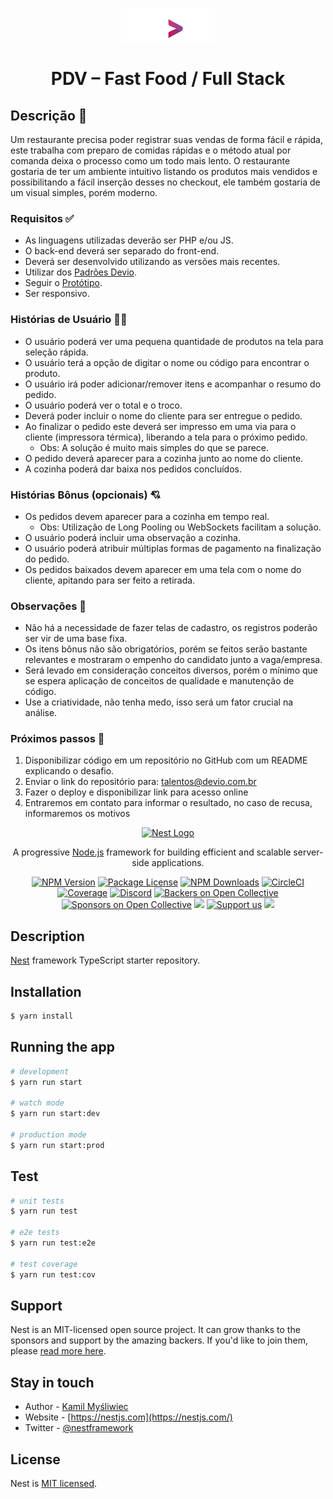 <p align="center">
  <img src="https://github.com/deviobr/code-patterns/blob/main/images/devio.webp?raw=true" />
</p>

<h1 align="center">PDV – Fast Food / Full Stack</h1>

## Descrição 👾

Um restaurante precisa poder registrar suas vendas de forma fácil e rápida, este trabalha com preparo de comidas rápidas e o método atual por comanda deixa o processo como um todo mais lento. O restaurante gostaria de ter um ambiente intuitivo listando os produtos mais vendidos e possibilitando a fácil inserção desses no checkout, ele também gostaria de um visual simples, porém moderno.

### Requisitos ✅

- As linguagens utilizadas deverão ser PHP e/ou JS.
- O back-end deverá ser separado do front-end.
- Deverá ser desenvolvido utilizando as versões mais recentes.
- Utilizar dos [Padrões Devio](https://github.com/deviobr/code-patterns).
- Seguir o [Protótipo](https://xd.adobe.com/view/426c6e77-3eac-40e9-8262-41ef5a325fce-173f/?fullscreen).
- Ser responsivo.

### Histórias de Usuário 🧑‍🍳

- O usuário poderá ver uma pequena quantidade de produtos na tela para seleção rápida.
- O usuário terá a opção de digitar o nome ou código para encontrar o produto.
- O usuário irá poder adicionar/remover itens e acompanhar o resumo do pedido.
- O usuário poderá ver o total e o troco.
- Deverá poder incluir o nome do cliente para ser entregue o pedido.
- Ao finalizar o pedido este deverá ser impresso em uma via para o cliente (impressora térmica), liberando a tela para o próximo pedido.
  - Obs: A solução é muito mais simples do que se parece.
- O pedido deverá aparecer para a cozinha junto ao nome do cliente.
- A cozinha poderá dar baixa nos pedidos concluídos.

### Histórias Bônus (opcionais) 💘

- Os pedidos devem aparecer para a cozinha em tempo real.
  - Obs: Utilização de Long Pooling ou WebSockets facilitam a solução.
- O usuário poderá incluir uma observação a cozinha.
- O usuário poderá atribuir múltiplas formas de pagamento na finalização do pedido.
- Os pedidos baixados devem aparecer em uma tela com o nome do cliente, apitando para ser feito a retirada.

### Observações 👀

- Não há a necessidade de fazer telas de cadastro, os registros poderão ser vir de uma base fixa.
- Os itens bônus não são obrigatórios, porém se feitos serão bastante relevantes e mostraram o empenho do candidato junto a vaga/empresa.
- Será levado em consideração conceitos diversos, porém o mínimo que se espera aplicação de conceitos de qualidade e manutenção de código.
- Use a criatividade, não tenha medo, isso será um fator crucial na análise.

### Próximos passos 🚀

1. Disponibilizar código em um repositório no GitHub com um README explicando o desafio.
1. Enviar o link do repositório para: talentos@devio.com.br
1. Fazer o deploy e disponibilizar link para acesso online
1. Entraremos em contato para informar o resultado, no caso de recusa, informaremos os motivos

<p align="center">
  <a href="http://nestjs.com/" target="blank"><img src="https://nestjs.com/img/logo-small.svg" width="200" alt="Nest Logo" /></a>
</p>

[circleci-image]: https://img.shields.io/circleci/build/github/nestjs/nest/master?token=abc123def456
[circleci-url]: https://circleci.com/gh/nestjs/nest

  <p align="center">A progressive <a href="http://nodejs.org" target="_blank">Node.js</a> framework for building efficient and scalable server-side applications.</p>
    <p align="center">
<a href="https://www.npmjs.com/~nestjscore" target="_blank"><img src="https://img.shields.io/npm/v/@nestjs/core.svg" alt="NPM Version" /></a>
<a href="https://www.npmjs.com/~nestjscore" target="_blank"><img src="https://img.shields.io/npm/l/@nestjs/core.svg" alt="Package License" /></a>
<a href="https://www.npmjs.com/~nestjscore" target="_blank"><img src="https://img.shields.io/npm/dm/@nestjs/common.svg" alt="NPM Downloads" /></a>
<a href="https://circleci.com/gh/nestjs/nest" target="_blank"><img src="https://img.shields.io/circleci/build/github/nestjs/nest/master" alt="CircleCI" /></a>
<a href="https://coveralls.io/github/nestjs/nest?branch=master" target="_blank"><img src="https://coveralls.io/repos/github/nestjs/nest/badge.svg?branch=master#9" alt="Coverage" /></a>
<a href="https://discord.gg/G7Qnnhy" target="_blank"><img src="https://img.shields.io/badge/discord-online-brightgreen.svg" alt="Discord"/></a>
<a href="https://opencollective.com/nest#backer" target="_blank"><img src="https://opencollective.com/nest/backers/badge.svg" alt="Backers on Open Collective" /></a>
<a href="https://opencollective.com/nest#sponsor" target="_blank"><img src="https://opencollective.com/nest/sponsors/badge.svg" alt="Sponsors on Open Collective" /></a>
  <a href="https://paypal.me/kamilmysliwiec" target="_blank"><img src="https://img.shields.io/badge/Donate-PayPal-ff3f59.svg"/></a>
    <a href="https://opencollective.com/nest#sponsor"  target="_blank"><img src="https://img.shields.io/badge/Support%20us-Open%20Collective-41B883.svg" alt="Support us"></a>
  <a href="https://twitter.com/nestframework" target="_blank"><img src="https://img.shields.io/twitter/follow/nestframework.svg?style=social&label=Follow"></a>
</p>
  <!--[![Backers on Open Collective](https://opencollective.com/nest/backers/badge.svg)](https://opencollective.com/nest#backer)
  [![Sponsors on Open Collective](https://opencollective.com/nest/sponsors/badge.svg)](https://opencollective.com/nest#sponsor)-->

## Description

[Nest](https://github.com/nestjs/nest) framework TypeScript starter repository.

## Installation

```bash
$ yarn install
```

## Running the app

```bash
# development
$ yarn run start

# watch mode
$ yarn run start:dev

# production mode
$ yarn run start:prod
```

## Test

```bash
# unit tests
$ yarn run test

# e2e tests
$ yarn run test:e2e

# test coverage
$ yarn run test:cov
```

## Support

Nest is an MIT-licensed open source project. It can grow thanks to the sponsors and support by the amazing backers. If you'd like to join them, please [read more here](https://docs.nestjs.com/support).

## Stay in touch

- Author - [Kamil Myśliwiec](https://kamilmysliwiec.com)
- Website - [https://nestjs.com](https://nestjs.com/)
- Twitter - [@nestframework](https://twitter.com/nestframework)

## License

Nest is [MIT licensed](LICENSE).

